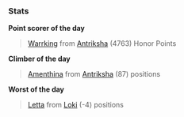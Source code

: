 

### Stats

**Point scorer of the day**
>[Warrking](/#/character/Antriksha/724377) from [Antriksha](/#/ranking/Antriksha)  (4763) Honor Points


**Climber of the day**
>[Amenthina](/#/character/Antriksha/466918) from [Antriksha](/#/ranking/Antriksha)  (87) positions


**Worst of the day**
>[Letta](/#/character/Loki/486491) from [Loki](/#/ranking/Loki)  (-4) positions


